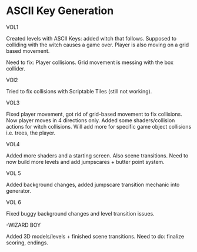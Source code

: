 # ASCII Key Generation 

VOL1

Created levels with ASCII Keys: added witch that follows. Supposed to colliding with the witch causes a game over. Player is also moving on a grid based movement.

Need to fix: Player collisions. Grid movement is messing with the box collider.

VOl2

Tried to fix collisions with Scriptable Tiles (still not working).

VOL3

Fixed player movement, got rid of grid-based movement to fix collisions. Now player moves in 4 directions only. Added some shaders/collision actions for witch collisions. Will add more for specific game object collisions i.e. trees, the player.

VOL4

Added more shaders and a starting screen. Also scene transitions. Need to now build more levels and add jumpscares + butter point system.

VOL 5

Added background changes, added jumpscare transition mechanic into generator.

VOL 6

Fixed buggy background changes and level transition issues.

-WIZARD BOY

Added 3D models/levels + finished scene transitions. Need to do: finalize scoring, endings.
